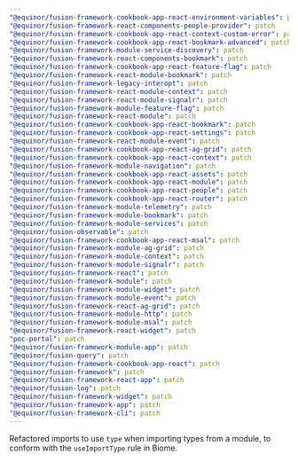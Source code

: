 ```yaml
---
"@equinor/fusion-framework-cookbook-app-react-environment-variables": patch
"@equinor/fusion-framework-react-components-people-provider": patch
"@equinor/fusion-framework-cookbook-app-react-context-custom-error": patch
"@equinor/fusion-framework-cookbook-app-react-bookmark-advanced": patch
"@equinor/fusion-framework-module-service-discovery": patch
"@equinor/fusion-framework-react-components-bookmark": patch
"@equinor/fusion-framework-cookbook-app-react-feature-flag": patch
"@equinor/fusion-framework-react-module-bookmark": patch
"@equinor/fusion-framework-legacy-interopt": patch
"@equinor/fusion-framework-react-module-context": patch
"@equinor/fusion-framework-react-module-signalr": patch
"@equinor/fusion-framework-module-feature-flag": patch
"@equinor/fusion-framework-react-module": patch
"@equinor/fusion-framework-cookbook-app-react-bookmark": patch
"@equinor/fusion-framework-cookbook-app-react-settings": patch
"@equinor/fusion-framework-react-module-event": patch
"@equinor/fusion-framework-cookbook-app-react-ag-grid": patch
"@equinor/fusion-framework-cookbook-app-react-context": patch
"@equinor/fusion-framework-module-navigation": patch
"@equinor/fusion-framework-cookbook-app-react-assets": patch
"@equinor/fusion-framework-cookbook-app-react-module": patch
"@equinor/fusion-framework-cookbook-app-react-people": patch
"@equinor/fusion-framework-cookbook-app-react-router": patch
"@equinor/fusion-framework-module-telemetry": patch
"@equinor/fusion-framework-module-bookmark": patch
"@equinor/fusion-framework-module-services": patch
"@equinor/fusion-observable": patch
"@equinor/fusion-framework-cookbook-app-react-msal": patch
"@equinor/fusion-framework-module-ag-grid": patch
"@equinor/fusion-framework-module-context": patch
"@equinor/fusion-framework-module-signalr": patch
"@equinor/fusion-framework-react": patch
"@equinor/fusion-framework-module": patch
"@equinor/fusion-framework-module-widget": patch
"@equinor/fusion-framework-module-event": patch
"@equinor/fusion-framework-react-ag-grid": patch
"@equinor/fusion-framework-module-http": patch
"@equinor/fusion-framework-module-msal": patch
"@equinor/fusion-framework-react-widget": patch
"poc-portal": patch
"@equinor/fusion-framework-module-app": patch
"@equinor/fusion-query": patch
"@equinor/fusion-framework-cookbook-app-react": patch
"@equinor/fusion-framework": patch
"@equinor/fusion-framework-react-app": patch
"@equinor/fusion-log": patch
"@equinor/fusion-framework-widget": patch
"@equinor/fusion-framework-app": patch
"@equinor/fusion-framework-cli": patch
---
```


Refactored imports to use `type` when importing types from a module, to conform with the `useImportType` rule in Biome.
